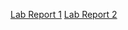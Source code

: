 [Lab Report 1](https://dlchan66.github.io/cse15l-lab-reports/lab-report-1-week-2.html)
[Lab Report 2](https://dlchan66.github.io/cse15l-lab-reports/lab-report-2-week-4.html)